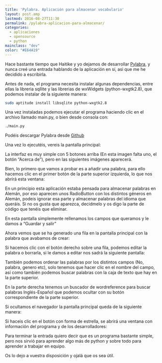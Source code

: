```yaml
---
title: 'Pylabra. Aplicación para almacenar vocabulario'
layout: post.amp
lastmod: 2016-08-27T11:30
permalink: /pylabra-aplicacion-para-almacenar/
categories:
  - aplicaciones
  - opensource
  - python
mainclass: "dev"
color: "#E64A19"
---
```


Hace bastante tiempo que Haitike y yo dejamos de desarrollar [Pylabra][1], y nunca creé una entrada hablando de la aplicación en sí, asi que me he decidido a escribirla.

Antes de nada, el programa necesita instalar algunas dependencias, entre ellas la libreria sqllite y las librerias de wxWidgets (python-wxgtk2.8), que podemos instalar de la siguiente manera:

```bash
sudo aptitude install libsqlite python-wxgtk2.8
```

<!--more-->

Una vez instaladas podemos ejecutar el programa haciendo clic en el archivo llamado main.py, o bien desde consola con:

```bash
./main.py
```

Podéis descargar Pylabra desde <a target="_blank" href="https://github.com/algui91/PyLabra">Github</a>

Una vez lo ejecutéis, vereis la pantalla principal:

<figure>
	<amp-img on="tap:lightbox1" role="button" tabindex="0" layout="responsive"  height="640" src="https://3.bp.blogspot.com/_IlK2pNFFgGM/TUB3RT8nvII/AAAAAAAAASY/EoeMulJUyJU/s800/principal.png" width="800"></amp-img>
</figure>

La interfaz es muy simple con 5 botones arriba (En esta imagen falta uno, el botón &#8220;Acerca de&#8221;), pero en las siguientes imágenes aparecerá.

Bien, lo primero que vamos a probar es a añadir una palabra, para ello hacemos clic en el primer botón de la parte superior izquierda, lo que nos abrirá esta ventana:

<figure>
	<amp-img on="tap:lightbox1" role="button" tabindex="0" layout="responsive"  height="640" src="https://1.bp.blogspot.com/_IlK2pNFFgGM/TUB3APm2yfI/AAAAAAAAAR4/b-EUFZtkKJY/s800/AddPalabra.png" width="800"></amp-img>
</figure>

En un principio esta aplicación estaba pensada para almacenar palabras en Alemán, por eso aparecen unos RadioButton con los distintos géneros en Alemán, podeis ignorar esa parte y almacenar palabras del idioma que queráis. Si no os gusta que aparezca, decidmelo y os digo la parte de código que tenéis que eliminar.

En esta pantalla simplemente rellenamos los campos que queramos y le damos a &#8220;Guardar y salir&#8221;

Ahora vemos que se ha generado una fila en la pantalla principal con la palabra que avabamos de crear:

<figure>
	<amp-img on="tap:lightbox1" role="button" tabindex="0" layout="responsive"  height="640" src="https://2.bp.blogspot.com/_IlK2pNFFgGM/TUB3Al5R7dI/AAAAAAAAASA/W1nLDdgvH6A/s800/condatos.png" width="800"></amp-img>
</figure>

Si hacemos clic con el botón derecho sobre una fila, podemos editar la palabra o borrarla, si le damos a editar nos sadrá la siguiente pantalla:

<figure>
	<amp-img on="tap:lightbox1" role="button" tabindex="0" layout="responsive"  height="640" src="https://4.bp.blogspot.com/_IlK2pNFFgGM/TUB3BJpBsVI/AAAAAAAAASQ/_yeeBiG9AcM/s800/EditarPalabra.png" width="800"></amp-img>
</figure>

También podemos ordenar las palabras por los distintos campos (No, palabra, genero etc), solo tenemos que hacer clic en el nombre del campo, así como también podemos buscar palabras con la caja de texto que hay en la parte superior.

En la parte derecha tenemos un buscador de wordreference para buscar palabras Inglés-Español que podemos ocultar con su botón correspondiente de la parte superior.

<figure>
	<amp-img on="tap:lightbox1" role="button" tabindex="0" layout="responsive"  height="640" src="https://4.bp.blogspot.com/_IlK2pNFFgGM/TUB3A77mKsI/AAAAAAAAASI/jDL9aDs2bss/s800/diccionario.png" width="800"></amp-img>
</figure>

Si ocultamos el navegador la pantalla principal queda de la siguiente manera:

<figure>
	<amp-img on="tap:lightbox1" role="button" tabindex="0" layout="responsive"  height="640" src="https://2.bp.blogspot.com/_IlK2pNFFgGM/TUB3RgQpV7I/AAAAAAAAASg/86OmTn34j3s/s800/QuitarNavegador.png" width="800"></amp-img>
</figure>

Si haceis clic en el botón con forma de estrella, se abrirá una ventana con información del programa y de los desarrolladores:

<figure>
    <amp-img on="tap:lightbox1" role="button" tabindex="0" layout="responsive"  height="640" src="https://3.bp.blogspot.com/_IlK2pNFFgGM/TUB3AAFAq5I/AAAAAAAAARw/hPadST7-nyc/s800/AcercaDe.png" width="800"></amp-img>
</figure>

Para terminar la entrada quiero decir que es un programa bastante simple, pero nos sirvió para aprender algo más de python y sobre todo para aprender a trabajar en equipo.

Os lo dejo a vuestra disposición y ojalá que os sea útil.


 [1]: https://elbauldelprogramador.com/pylabra-aplicacion-para-almacenar/
